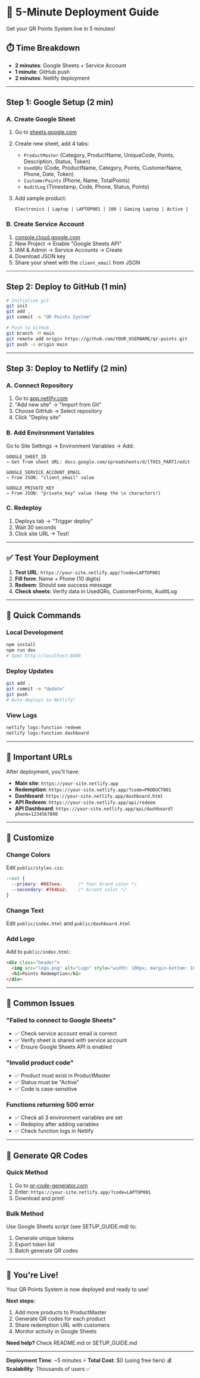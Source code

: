 # 🚀 5-Minute Deployment Guide

Get your QR Points System live in 5 minutes!

## ⏱️ Time Breakdown

- **2 minutes**: Google Sheets + Service Account
- **1 minute**: GitHub push
- **2 minutes**: Netlify deployment

---

## Step 1: Google Setup (2 min)

### A. Create Google Sheet

1. Go to [sheets.google.com](https://sheets.google.com)
2. Create new sheet, add 4 tabs:
   - `ProductMaster` (Category, ProductName, UniqueCode, Points, Description, Status, Token)
   - `UsedQRs` (Code, ProductName, Category, Points, CustomerName, Phone, Date, Token)
   - `CustomerPoints` (Phone, Name, TotalPoints)
   - `AuditLog` (Timestamp, Code, Phone, Status, Points)

3. Add sample product:
   ```
   Electronics | Laptop | LAPTOP001 | 100 | Gaming Laptop | Active | 
   ```

### B. Create Service Account

1. [console.cloud.google.com](https://console.cloud.google.com)
2. New Project → Enable "Google Sheets API"
3. IAM & Admin → Service Accounts → Create
4. Download JSON key
5. Share your sheet with the `client_email` from JSON

---

## Step 2: Deploy to GitHub (1 min)

```bash
# Initialize git
git init
git add .
git commit -m "QR Points System"

# Push to GitHub
git branch -M main
git remote add origin https://github.com/YOUR_USERNAME/qr-points.git
git push -u origin main
```

---

## Step 3: Deploy to Netlify (2 min)

### A. Connect Repository

1. Go to [app.netlify.com](https://app.netlify.com)
2. "Add new site" → "Import from Git"
3. Choose GitHub → Select repository
4. Click "Deploy site"

### B. Add Environment Variables

Go to Site Settings → Environment Variables → Add:

```
GOOGLE_SHEET_ID
→ Get from sheet URL: docs.google.com/spreadsheets/d/[THIS_PART]/edit

GOOGLE_SERVICE_ACCOUNT_EMAIL
→ From JSON: "client_email" value

GOOGLE_PRIVATE_KEY
→ From JSON: "private_key" value (keep the \n characters!)
```

### C. Redeploy

1. Deploys tab → "Trigger deploy"
2. Wait 30 seconds
3. Click site URL → Test!

---

## ✅ Test Your Deployment

1. **Test URL**: `https://your-site.netlify.app/?code=LAPTOP001`
2. **Fill form**: Name + Phone (10 digits)
3. **Redeem**: Should see success message
4. **Check sheets**: Verify data in UsedQRs, CustomerPoints, AuditLog

---

## 🎯 Quick Commands

### Local Development
```bash
npm install
npm run dev
# Open http://localhost:8888
```

### Deploy Updates
```bash
git add .
git commit -m "Update"
git push
# Auto-deploys to Netlify!
```

### View Logs
```bash
netlify logs:function redeem
netlify logs:function dashboard
```

---

## 🔗 Important URLs

After deployment, you'll have:

- **Main site**: `https://your-site.netlify.app`
- **Redemption**: `https://your-site.netlify.app/?code=PRODUCT001`
- **Dashboard**: `https://your-site.netlify.app/dashboard.html`
- **API Redeem**: `https://your-site.netlify.app/api/redeem`
- **API Dashboard**: `https://your-site.netlify.app/api/dashboard?phone=1234567890`

---

## 🎨 Customize

### Change Colors

Edit `public/styles.css`:
```css
:root {
  --primary: #667eea;      /* Your brand color */
  --secondary: #764ba2;    /* Accent color */
}
```

### Change Text

Edit `public/index.html` and `public/dashboard.html`

### Add Logo

Add to `public/index.html`:
```html
<div class="header">
  <img src="logo.png" alt="Logo" style="width: 100px; margin-bottom: 16px;">
  <h1>Points Redemption</h1>
</div>
```

---

## 🐛 Common Issues

### "Failed to connect to Google Sheets"
- ✅ Check service account email is correct
- ✅ Verify sheet is shared with service account
- ✅ Ensure Google Sheets API is enabled

### "Invalid product code"
- ✅ Product must exist in ProductMaster
- ✅ Status must be "Active"
- ✅ Code is case-sensitive

### Functions returning 500 error
- ✅ Check all 3 environment variables are set
- ✅ Redeploy after adding variables
- ✅ Check function logs in Netlify

---

## 📱 Generate QR Codes

### Quick Method

1. Go to [qr-code-generator.com](https://www.qr-code-generator.com/)
2. Enter: `https://your-site.netlify.app/?code=LAPTOP001`
3. Download and print!

### Bulk Method

Use Google Sheets script (see SETUP_GUIDE.md) to:
1. Generate unique tokens
2. Export token list
3. Batch generate QR codes

---

## 🎉 You're Live!

Your QR Points System is now deployed and ready to use!

**Next steps:**
1. Add more products to ProductMaster
2. Generate QR codes for each product
3. Share redemption URL with customers
4. Monitor activity in Google Sheets

**Need help?** Check README.md or SETUP_GUIDE.md

---

**Deployment Time**: ~5 minutes ⚡
**Total Cost**: $0 (using free tiers) 💰
**Scalability**: Thousands of users ✅
